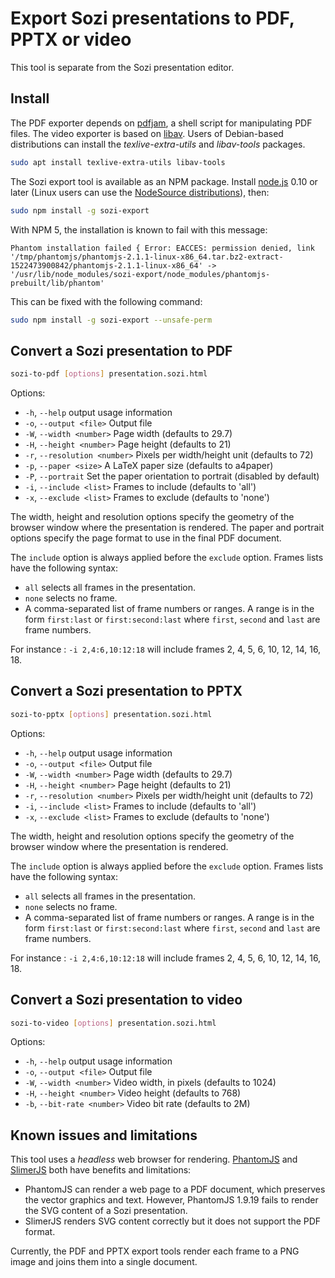 Export Sozi presentations to PDF, PPTX or video
===============================================

This tool is separate from the Sozi presentation editor.

Install
-------

The PDF exporter depends on [pdfjam](http://www2.warwick.ac.uk/fac/sci/statistics/staff/academic-research/firth/software/pdfjam), a shell script for manipulating PDF files.
The video exporter is based on [libav](https://libav.org).
Users of Debian-based distributions can install the *texlive-extra-utils* and *libav-tools* packages.

```bash
sudo apt install texlive-extra-utils libav-tools
```

The Sozi export tool is available as an NPM package.
Install [node.js](https://nodejs.org/) 0.10 or later
(Linux users can use the [NodeSource distributions](https://github.com/nodesource/distributions)),
then:

```bash
sudo npm install -g sozi-export
```

With NPM 5, the installation is known to fail with this message:

```
Phantom installation failed { Error: EACCES: permission denied, link '/tmp/phantomjs/phantomjs-2.1.1-linux-x86_64.tar.bz2-extract-1522473900842/phantomjs-2.1.1-linux-x86_64' -> '/usr/lib/node_modules/sozi-export/node_modules/phantomjs-prebuilt/lib/phantom'
```

This can be fixed with the following command:

```bash
sudo npm install -g sozi-export --unsafe-perm
```

Convert a Sozi presentation to PDF
----------------------------------

```bash
sozi-to-pdf [options] presentation.sozi.html
```

Options:

* `-h`, `--help` output usage information
* `-o`, `--output <file>` Output file
* `-W`, `--width <number>` Page width (defaults to 29.7)
* `-H`, `--height <number>` Page height (defaults to 21)
* `-r`, `--resolution <number>` Pixels per width/height unit (defaults to 72)
* `-p`, `--paper <size>` A LaTeX paper size (defaults to a4paper)
* `-P`, `--portrait` Set the paper orientation to portrait (disabled by default)
* `-i`, `--include <list>` Frames to include (defaults to 'all')
* `-x`, `--exclude <list>` Frames to exclude (defaults to 'none')

The width, height and resolution options specify the geometry of the browser window
where the presentation is rendered.
The paper and portrait options specify the page format to use in the final PDF document.

The `include` option is always applied before the `exclude` option.
Frames lists have the following syntax:

* `all` selects all frames in the presentation.
* `none` selects no frame.
* A comma-separated list of frame numbers or ranges.
  A range is in the form `first:last` or `first:second:last` where `first`, `second` and `last` are frame numbers.

For instance : `-i 2,4:6,10:12:18` will include frames 2, 4, 5, 6, 10, 12, 14, 16, 18.

Convert a Sozi presentation to PPTX
-----------------------------------

```bash
sozi-to-pptx [options] presentation.sozi.html
```

Options:

* `-h`, `--help` output usage information
* `-o`, `--output <file>` Output file
* `-W`, `--width <number>` Page width (defaults to 29.7)
* `-H`, `--height <number>` Page height (defaults to 21)
* `-r`, `--resolution <number>` Pixels per width/height unit (defaults to 72)
* `-i`, `--include <list>` Frames to include (defaults to 'all')
* `-x`, `--exclude <list>` Frames to exclude (defaults to 'none')

The width, height and resolution options specify the geometry of the browser window
where the presentation is rendered.

The `include` option is always applied before the `exclude` option.
Frames lists have the following syntax:

* `all` selects all frames in the presentation.
* `none` selects no frame.
* A comma-separated list of frame numbers or ranges.
  A range is in the form `first:last` or `first:second:last` where `first`, `second` and `last` are frame numbers.

For instance : `-i 2,4:6,10:12:18` will include frames 2, 4, 5, 6, 10, 12, 14, 16, 18.

Convert a Sozi presentation to video
------------------------------------

```bash
sozi-to-video [options] presentation.sozi.html
```

Options:

* `-h`, `--help` output usage information
* `-o`, `--output <file>` Output file
* `-W`, `--width <number>` Video width, in pixels (defaults to 1024)
* `-H`, `--height <number>` Video height (defaults to 768)
* `-b`, `--bit-rate <number>` Video bit rate (defaults to 2M)

Known issues and limitations
----------------------------

This tool uses a *headless* web browser for rendering.
[PhantomJS](http://phantomjs.org) and [SlimerJS](https://slimerjs.org/) both have benefits and limitations:

* PhantomJS can render a web page to a PDF document, which preserves the vector graphics and text.
  However, PhantomJS 1.9.19 fails to render the SVG content of a Sozi presentation.
* SlimerJS renders SVG content correctly but it does not support the PDF format.

Currently, the PDF and PPTX export tools render each frame to a PNG image and joins them into a single document.

